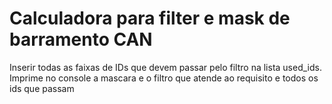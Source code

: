 # Calculadora para filter e mask de barramento CAN
Inserir todas as faixas de IDs que devem passar pelo filtro na lista used_ids.
Imprime no console a mascara e o filtro que atende ao requisito e todos os ids que passam 